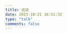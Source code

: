 ```yaml
---
title: 说说
date: 2023-10-21 16:51:32
type: "talk"
comments: false
---
```


<script type="text/javascript" src="https://unpkg.com/artitalk"></script>
<div id="artitalk_main"></div>
<script>
  new Artitalk({
    appId: 's3FE3ET00znFbcF4XOgNb9fn-MdYXbMMI',
    appKey: '2XVblWCfnt2qfktiDHkYRgQA',
    shuoPla: '记录生活',
    atComment: 0,
    color1: 'linear-gradient(45deg,rgba(109,208,242,0.75) 15%,rgba(245,154,190,0.75) 85%)',
    color2: 'linear-gradient(45deg,rgba(109,208,242,0.75) 15%,rgba(245,154,190,0.75) 85%)'
  })
</script>
